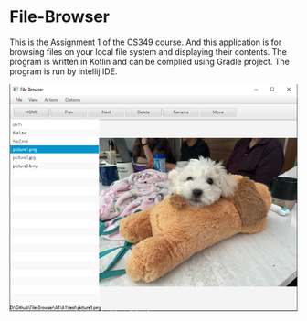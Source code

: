 # File-Browser
This is the Assignment 1 of the CS349 course. And this application is for browsing files on your local file system and displaying their contents. The program is written in Kotlin and can be complied using Gradle project. The program is run by intellij IDE. 


![](https://github.com/Frankli05211/File-Browser/blob/main/File-Browser-Image.png)
